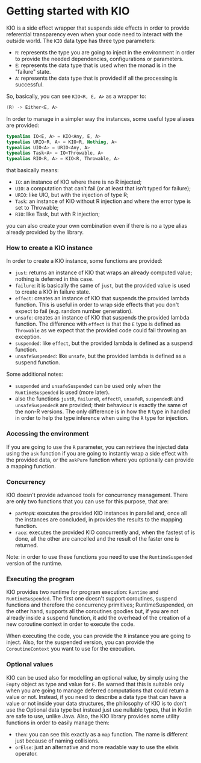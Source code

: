 # Getting started with KIO

KIO is a side effect wrapper that suspends side effects in order to provide referential transparency even when
your code need to interact with the outside world. The `KIO` data type has three type parameters:
 - `R`: represents the type you are going to inject in the environment in order to provide the needed dependencies, 
 configurations or parameters.
 - `E`: represents the data type that is used when the monad is in the "failure" state.
 - `A`: represents the data type that is provided if all the processing is successful.

So, basically, you can see `KIO<R, E, A>` as a wrapper to:
```kotlin
(R) -> Either<E, A>
``` 

In order to manage in a simpler way the instances, some useful type aliases are provided:

```kotlin
typealias IO<E, A> = KIO<Any, E, A>
typealias URIO<R, A> = KIO<R, Nothing, A>
typealias UIO<A> = URIO<Any, A>
typealias Task<A> = IO<Throwable, A>
typealias RIO<R, A> = KIO<R, Throwable, A>
```

that basically means:

 - `IO`: an instance of KIO where there is no R injected;
 - `UIO`: a computation that can’t fail (or at least that isn’t typed for failure);
 - `URIO`: like UIO, but with the injection of type R;
 - `Task`: an instance of KIO without R injection and where the error type is set to Throwable;
 - `RIO`: like Task, but with R injection;

you can also create your own combination even if there is no a type alias already provided by the library.

### How to create a KIO instance

In order to create a KIO instance, some functions are provided:
 - `just`: returns an instance of KIO that wraps an already computed value; nothing is deferred in this case.
 - `failure`: it is basically the same of `just`, but the provided value is used to create a KIO in failure state.
 - `effect`: creates an instance of KIO that suspends the provided lambda function. This is useful in order to wrap
 side effects that you don't expect to fail (e.g. random number generation).
 - `unsafe`: creates an instance of KIO that suspends the provided lambda function. The difference with `effect` is
 that the `E` type is defined as `Throwable` as we expect that the provided code could fail throwing an exception.
 - `suspended`: like `effect`, but the provided lambda is defined as a suspend function.
 - `unsafeSuspended`: like `unsafe`, but the provided lambda is defined as a suspend function.

Some additional notes:
 - `suspended` and `unsafeSuspended` can be used only when the `RuntimeSuspended` is used (more later).
 - also the functions `justR`, `failureR`, `effectR`, `unsafeR`, `suspendedR` and `unsafeSuspendedR` are provided;
their behaviour is exactly the same of the non-R versions. The only difference is in how the `R` type in handled
in order to help the type inference when using the `R` type for injection.

### Accessing the environment

If you are going to use the `R` parameter, you can retrieve the injected data using the `ask` function if you are going 
to instantly wrap a side effect with the provided data, or the `askPure` function where you optionally can provide
a mapping function.

### Concurrency

KIO doesn't provide advanced tools for concurrency management. There are only two functions that you can use for this
purpose, that are:
 - `parMapN`: executes the provided KIO instances in parallel and, once all the instances are concluded, in provides
 the results to the mapping function.
 - `race`: executes the provided KIO concurrently and, when the fastest of is done, all the other are cancelled and
 the result of the faster one is returned.
 
Note: in order to use these functions you need to use the `RuntimeSuspended` version of the runtime.  

### Executing the program

KIO provides two runtime for program execution: `Runtime` and `RuntimeSuspended`. The first one doesn't support
coroutines, suspend functions and therefore the concurrency primitives; RuntimeSuspended, on the other hand, supports
all the coroutines goodies but, if you are not already inside a suspend function, it add the overhead of the creation
of a new coroutine context in order to execute the code.

When executing the code, you can provide the `R` instance you are going to inject. Also, for the suspended version,
you can provide the `CoroutineContext` you want to use for the execution.

### Optional values

KIO can be used also for modelling an optional value, by simply using the `Empty` object as type and value for `E`.
Be warned that this is suitable only when you are going to manage deferred computations that could return a value or not.
Instead, if you need to describe a data type that can have a value or not inside your data structures, the philosophy
of KIO is to don't use the Optional data type but instead just use nullable types, that in Kotlin are safe to use,
unlike Java. Also, the KIO library provides some utility functions in order to easily manage them:
 - `then`: you can see this exactly as a `map` function. The name is different just because of naming collisions.
 - `orElse`: just an alternative and more readable way to use the elivis operator.  

